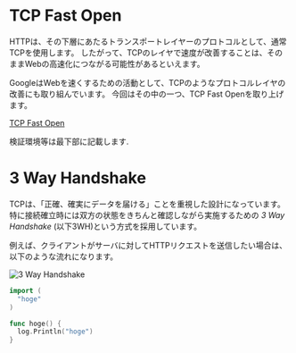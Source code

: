 # TCP Fast Open

HTTPは、その下層にあたるトランスポートレイヤーのプロトコルとして、通常TCPを使用します。
したがって、TCPのレイヤで速度が改善することは、そのままWebの高速化につながる可能性があるといえます。

GoogleはWebを速くするための活動として、TCPのようなプロトコルレイヤの改善にも取り組んでいます。
今回はその中の一つ、TCP Fast Openを取り上げます。

[TCP Fast Open](http://tools.ietf.org/html/draft-ietf-tcpm-fastopen-05)

検証環境等は最下部に記載します.


# 3 Way Handshake

TCPは、「正確、確実にデータを届ける」ことを重視した設計になっています。
特に接続確立時には双方の状態をきちんと確認しながら実施するための _3 Way Handshake_ (以下3WH)という方式を採用しています。

例えば、クライアントがサーバに対してHTTPリクエストを送信したい場合は、以下のような流れになります。

![3 Way Handshake](https://cacoo.com/diagrams/0bnHpQSj05mRkpdz-BCDBB.png)


```go
import (
  "hoge"
)

func hoge() {
  log.Println("hoge")
}
```
